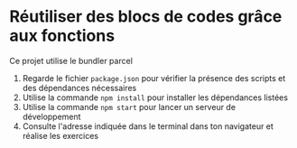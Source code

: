 # Réutiliser des blocs de codes grâce aux fonctions

Ce projet utilise le bundler parcel

1. Regarde le fichier `package.json` pour vérifier la présence des scripts et des dépendances nécessaires
2. Utilise la commande `npm install` pour installer les dépendances listées
3. Utilise la commande `npm start` pour lancer un serveur de développement
4. Consulte l'adresse indiquée dans le terminal dans ton navigateur et réalise les exercices
